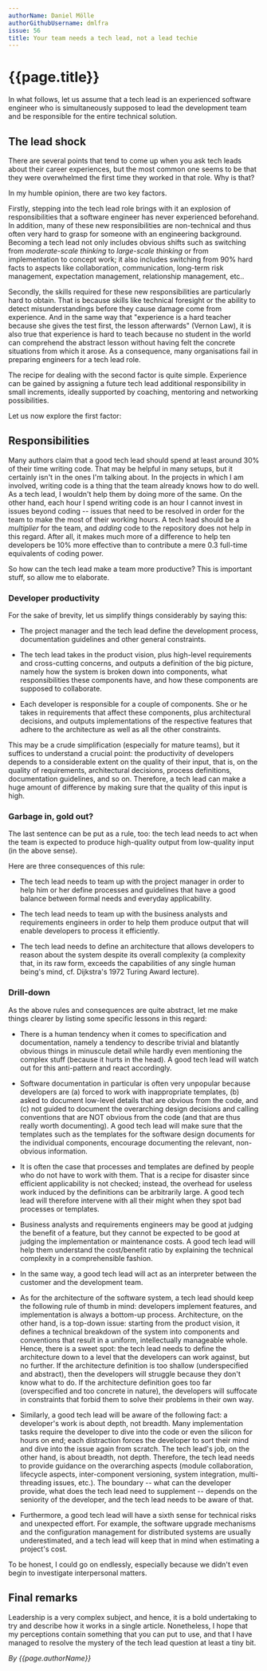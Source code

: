 ```yaml
---
authorName: Daniel Mölle
authorGithubUsername: dmlfra
issue: 56
title: Your team needs a tech lead, not a lead techie
---
```

# {{page.title}}

In what follows, let us assume that a tech lead is an experienced software engineer who is simultaneously supposed to lead the development team and be responsible for the entire technical solution.

## The lead shock

There are several points that tend to come up when you ask tech leads about their career experiences, but the most common one seems to be that they were overwhelmed the first time they worked in that role. Why is that?

In my humble opinion, there are two key factors.

Firstly, stepping into the tech lead role brings with it an explosion of responsibilities that a software engineer has never experienced beforehand. In addition, many of these new responsibilities are non-technical and thus often very hard to grasp for someone with an engineering background. Becoming a tech lead not only includes obvious shifts such as switching from *moderate-scale thinking* to *large-scale thinking* or from implementation to concept work; it also includes switching from 90% hard facts to aspects like collaboration, communication, long-term risk management, expectation management, relationship management, etc..

Secondly, the skills required for these new responsibilities are particularly hard to obtain. That is because skills like technical foresight or the ability to detect misunderstandings before they cause damage come from experience. And in the same way that "experience is a hard teacher because she gives the test first, the lesson afterwards" (Vernon Law), it is also true that experience is hard to teach because no student in the world can comprehend the abstract lesson without having felt the concrete situations from which it arose. As a consequence, many organisations fail in preparing engineers for a tech lead role.

The recipe for dealing with the second factor is quite simple. Experience can be gained by assigning a future tech lead additional responsibility in small increments, ideally supported by coaching, mentoring and networking possibilities.

Let us now explore the first factor:

## Responsibilities

Many authors claim that a good tech lead should spend at least around 30% of their time writing code. That may be helpful in many setups, but it certainly isn't in the ones I'm talking about. In the projects in which I am involved, writing code is a thing that the team already knows how to do well. As a tech lead, I wouldn't help them by doing more of the same. On the other hand, each hour I spend writing code is an hour I cannot invest in issues beyond coding -- issues that need to be resolved in order for the team to make the most of their working hours. A tech lead should be a *multiplier* for the team, and *adding* code to the repository does not help in this regard. After all, it makes much more of a difference to help ten developers be 10% more effective than to contribute a mere 0.3 full-time equivalents of coding power.

So how can the tech lead make a team more productive? This is important stuff, so allow me to elaborate.

### Developer productivity

For the sake of brevity, let us simplify things considerably by saying this:

* The project manager and the tech lead define the development process, documentation guidelines and other general constraints.

* The tech lead takes in the product vision, plus high-level requirements and cross-cutting concerns, and outputs a definition of the big picture, namely how the system is broken down into components, what responsibilities these components have, and how these components are supposed to collaborate.

* Each developer is responsible for a couple of components. She or he takes in requirements that affect these components, plus architectural decisions, and outputs implementations of the respective features that adhere to the architecture as well as all the other constraints.

This may be a crude simplification (especially for mature teams), but it suffices to understand a crucial point: the productivity of developers depends to a considerable extent on the quality of their input, that is, on the quality of requirements, architectural decisions, process definitions, documentation guidelines, and so on. Therefore, a tech lead can make a huge amount of difference by making sure that the quality of this input is high.

### Garbage in, gold out?

The last sentence can be put as a rule, too: the tech lead needs to act when the team is expected to produce high-quality output from low-quality input (in the above sense).

Here are three consequences of this rule:

* The tech lead needs to team up with the project manager in order to help him or her define processes and guidelines that have a good balance between formal needs and everyday applicability.

* The tech lead needs to team up with the business analysts and requirements engineers in order to help them produce output that will enable developers to process it efficiently.

* The tech lead needs to define an architecture that allows developers to reason about the system despite its overall complexity (a complexity that, in its raw form, exceeds the capabilities of any single human being's mind, cf. Dijkstra's 1972 Turing Award lecture).

### Drill-down

As the above rules and consequences are quite abstract, let me make things clearer by listing some specific lessons in this regard:

* There is a human tendency when it comes to specification and documentation, namely a tendency to describe trivial and blatantly obvious things in minuscule detail while hardly even mentioning the complex stuff (because it hurts in the head). A good tech lead will watch out for this anti-pattern and react accordingly.

* Software documentation in particular is often very unpopular because developers are (a) forced to work with inappropriate templates, (b) asked to document low-level details that are obvious from the code, and (c) not guided to document the overarching design decisions and calling conventions that are NOT obvious from the code (and that are thus really worth documenting). A good tech lead will make sure that the templates such as the templates for the software design documents for the individual components, encourage documenting the relevant, non-obvious information.

* It is often the case that processes and templates are defined by people who do not have to work with them. That is a recipe for disaster since efficient applicability is not checked; instead, the overhead for useless work induced by the definitions can be arbitrarily large. A good tech lead will therefore intervene with all their might when they spot bad processes or templates.

* Business analysts and requirements engineers may be good at judging the benefit of a feature, but they cannot be expected to be good at judging the implementation or maintenance costs. A good tech lead will help them understand the cost/benefit ratio by explaining the technical complexity in a comprehensible fashion.

* In the same way, a good tech lead will act as an interpreter between the customer and the development team.

* As for the architecture of the software system, a tech lead should keep the following rule of thumb in mind: developers implement features, and implementation is always a bottom-up process. Architecture, on the other hand, is a top-down issue: starting from the product vision, it defines a technical breakdown of the system into components and conventions that result in a uniform, intellectually manageable whole. Hence, there is a sweet spot: the tech lead needs to define the architecture down to a level that the developers can work against, but no further. If the architecture definition is too shallow (underspecified and abstract), then the developers will struggle because they don't know what to do. If the architecture definition goes too far (overspecified and too concrete in nature), the developers will suffocate in constraints that forbid them to solve their problems in their own way.

* Similarly, a good tech lead will be aware of the following fact: a developer's work is about depth, not breadth. Many implementation tasks require the developer to dive into the code or even the silicon for hours on end; each distraction forces the developer to sort their mind and dive into the issue again from scratch. The tech lead's job, on the other hand, is about breadth, not depth. Therefore, the tech lead needs to provide guidance on the overarching aspects (module collaboration, lifecycle aspects, inter-component versioning, system integration, multi-threading issues, etc.). The boundary -- what can the developer provide, what does the tech lead need to supplement -- depends on the seniority of the developer, and the tech lead needs to be aware of that.

* Furthermore, a good tech lead will have a sixth sense for technical risks and unexpected effort. For example, the software upgrade mechanisms and the configuration management for distributed systems are usually underestimated, and a tech lead will keep that in mind when estimating a project's cost.

To be honest, I could go on endlessly, especially because we didn't even begin to investigate interpersonal matters.

## Final remarks

Leadership is a very complex subject, and hence, it is a bold undertaking to try and describe how it works in a single article. Nonetheless, I hope that my perceptions contain something that you can put to use, and that I have managed to resolve the mystery of the tech lead question at least a tiny bit.

*By {{page.authorName}}*
